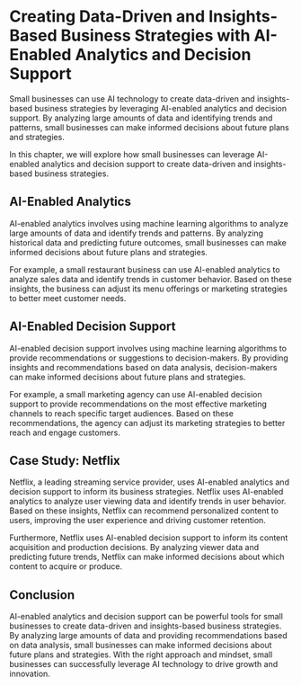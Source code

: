 Creating Data-Driven and Insights-Based Business Strategies with AI-Enabled Analytics and Decision Support
=================================================================================================================================================================================

Small businesses can use AI technology to create data-driven and insights-based business strategies by leveraging AI-enabled analytics and decision support. By analyzing large amounts of data and identifying trends and patterns, small businesses can make informed decisions about future plans and strategies.

In this chapter, we will explore how small businesses can leverage AI-enabled analytics and decision support to create data-driven and insights-based business strategies.

AI-Enabled Analytics
--------------------

AI-enabled analytics involves using machine learning algorithms to analyze large amounts of data and identify trends and patterns. By analyzing historical data and predicting future outcomes, small businesses can make informed decisions about future plans and strategies.

For example, a small restaurant business can use AI-enabled analytics to analyze sales data and identify trends in customer behavior. Based on these insights, the business can adjust its menu offerings or marketing strategies to better meet customer needs.

AI-Enabled Decision Support
---------------------------

AI-enabled decision support involves using machine learning algorithms to provide recommendations or suggestions to decision-makers. By providing insights and recommendations based on data analysis, decision-makers can make informed decisions about future plans and strategies.

For example, a small marketing agency can use AI-enabled decision support to provide recommendations on the most effective marketing channels to reach specific target audiences. Based on these recommendations, the agency can adjust its marketing strategies to better reach and engage customers.

Case Study: Netflix
-------------------

Netflix, a leading streaming service provider, uses AI-enabled analytics and decision support to inform its business strategies. Netflix uses AI-enabled analytics to analyze user viewing data and identify trends in user behavior. Based on these insights, Netflix can recommend personalized content to users, improving the user experience and driving customer retention.

Furthermore, Netflix uses AI-enabled decision support to inform its content acquisition and production decisions. By analyzing viewer data and predicting future trends, Netflix can make informed decisions about which content to acquire or produce.

Conclusion
----------

AI-enabled analytics and decision support can be powerful tools for small businesses to create data-driven and insights-based business strategies. By analyzing large amounts of data and providing recommendations based on data analysis, small businesses can make informed decisions about future plans and strategies. With the right approach and mindset, small businesses can successfully leverage AI technology to drive growth and innovation.
